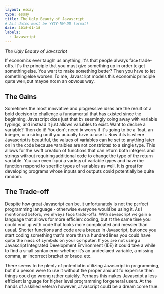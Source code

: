 ```yaml
---
layout: essay
type: essay
title: The Ugly Beauty of Javascript
# All dates must be YYYY-MM-DD format!
date: 2018-01-18
labels:
  - Javascript
---
```


*The Ugly Beauty of Javascript*

If economics ever taught us anything, it's that people always face trade-offs. It's the principle that you must give something up in order to get something else. You want to make something better? Then you have to let something else worsen. To me, Javascript models this economic principle quite well, but maybe not in an obvious way. 

## The Gains 

Sometimes the most innovative and progressive ideas are the result of a bold decision to challenge a fundamental that has existed since the beginning. Javascript does just that by seemingly doing away with variable typings, and instead it just allows variables to exist. Want to declare a variable? Then do it! You don't need to worry if it's going to be a float, an integer, or a string until you actually have to use it. Now this is where Javascript is beautiful, the values of variables can be set to anything later on in the code because varaibles are not constricted to a single type. This allows for the swift creation of functions that can return both integers and strings without requiring additional code to change the type of the return variable. You can even input a variety of variable types and have the function respond to specific types of variables as well. It is great for developing programs whose inputs and outputs could potentially be quite random.

## The Trade-off

Despite how great Javascript can be, it unfortunately is not the perfect programming language - otherwise everyone would be using it. As I mentioned before, we always face trade-offs. With Javascript we gain a language that allows for more efficient coding, but at the same time you could end up with code that looks more complicated and messier than usual. Shorter functions and code are a breeze in Javascript, but once you start coding something that's more than a hundred lines you could have quite the mess of symbols on your computer. If you are not using a Javascript Integrated Development Environment (IDE) it could take a while to find a small syntax error whether it's an undeclared variable, a missing comma, an incorrect bracket or brace, etc. 

There seems to be plenty of potential in utilizing Javascript in programming, but if a person were to use it without the proper amount fo expertise then things could go wrong rather quickly. Perhaps this makes Javascript a less efficient language for higher level programming for general users. At the hands of a skilled veteran however, Javascript could be a dream come true. 
